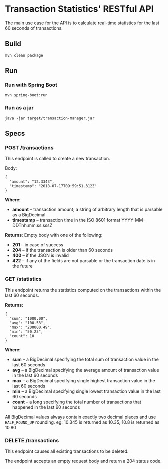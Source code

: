# Transaction Statistics' RESTful API

The main use case for the API is to calculate real-time statistics for the last 60 seconds of transactions.

## Build

```
mvn clean package
```

## Run

### Run with Spring Boot

```
mvn spring-boot:run
```

### Run as a jar

```
java -jar target/transaction-manager.jar
```

## Specs

### POST /transactions

This endpoint is called to create a new transaction.

Body:
```
{
  "amount": "12.3343",
  "timestamp": "2018-07-17T09:59:51.312Z"
}
```
**Where:**

* **amount** – transaction amount; a string of arbitrary length that is parsable as a BigDecimal
* **timestamp** – transaction time in the ISO 8601 format YYYY-MM-DDThh:mm:ss.sssZ

**Returns**: Empty body with one of the following:
* **201** – in case of success
* **204** – if the transaction is older than 60 seconds
* **400** – if the JSON is invalid
* **422** – if any of the fields are not parsable or the transaction date is in the future

### GET /statistics

This endpoint returns the statistics computed on the transactions within the last 60 seconds.

**Returns:**
```
{
  "sum": "1000.00",
  "avg": "100.53",
  "max": "200000.49",
  "min": "50.23",
  "count": 10
}
```

**Where:**

* **sum** – a BigDecimal specifying the total sum of transaction value in the last 60 seconds
* **avg** – a BigDecimal specifying the average amount of transaction value in the last 60 seconds
* **max** – a BigDecimal specifying single highest transaction value in the last 60 seconds
* **min** – a BigDecimal specifying single lowest transaction value in the last 60 seconds
* **count** – a long specifying the total number of transactions that happened in the last 60 seconds

All BigDecimal values always contain exactly two decimal places and use `HALF_ROUND_UP` rounding. eg: 10.345 is returned as 10.35, 10.8 is returned as 10.80

### DELETE /transactions

This endpoint causes all existing transactions to be deleted.

The endpoint accepts an empty request body and return a 204 status code.
